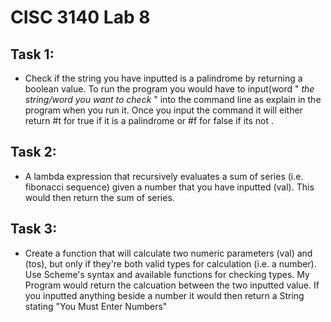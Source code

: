 # CISC 3140 Lab 8

## Task 1:
 * Check if the string you have inputted is a palindrome by returning a boolean value. To run the program you would have to input(word " *the string/word you want to check* " into the command line as explain in the program when you run it. Once you input the command it will either return #t for true if it is a palindrome or #f for false if its not
 .
## Task 2:
* A lambda expression that recursively evaluates a sum of series (i.e. fibonacci sequence) given a number that you have inputted (val). This would then return the sum of series.

## Task 3:
* Create a function that will calculate two numeric parameters (val) and (tos), but only if they're both valid types for calculation (i.e. a number). Use Scheme's syntax and available functions for checking types. My Program would return the calcuation between the two inputted value. If you inputted anything beside a number it would then return a String stating "You Must Enter Numbers"

